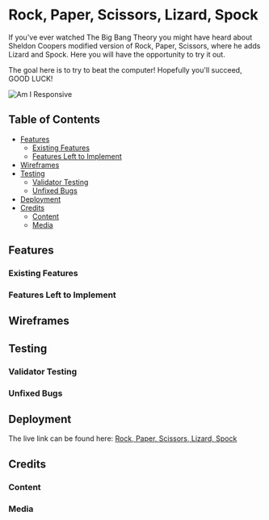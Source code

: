 # Rock, Paper, Scissors, Lizard, Spock

If you've ever watched The Big Bang Theory you might have heard about Sheldon Coopers modified version of Rock, Paper, Scissors, where he adds Lizard and Spock. Here you will have the opportunity to try it out.

The goal here is to try to beat the computer! Hopefully you'll succeed, GOOD LUCK! 

![Am I Responsive](readme-assets/Ska%CC%88rmavbild%202022-11-01%20kl.%2019.09.31.png)

## Table of Contents
- [Features](#features)
  - [Existing Features](#existing-features)
  - [Features Left to Implement](#features-left-to-implement)
- [Wireframes](#wireframes)
- [Testing](#testing)
  - [Validator Testing](#validator-testing)
  - [Unfixed Bugs](#unfixed-bugs)
- [Deployment](#deployment)
- [Credits](#credits)
  - [Content](#content)
  - [Media](#media)

<a name="features"></a>
## Features

### Existing Features

### Features Left to Implement

<a name="wireframes"></a>
## Wireframes

<a name="testing"></a>
## Testing
### Validator Testing
### Unfixed Bugs

<a name="deployment"></a>
## Deployment
The live link can be found here: [Rock, Paper, Scissors, Lizard, Spock](https://emeliehansson.github.io/milestone-pp2-rock-paper-scissor/)

<a name="credits"></a>
## Credits
### Content
### Media